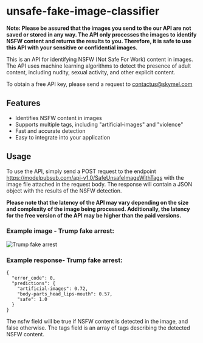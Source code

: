 # unsafe-fake-image-classifier

**Note: Please be assured that the images you send to the our API are not saved or stored in any way. The API only processes the images to identify NSFW content and returns the results to you. Therefore, it is safe to use this API with your sensitive or confidential images.**


This is an API for identifying NSFW (Not Safe For Work) content in images. The API uses machine learning algorithms to detect the presence of adult content, including nudity, sexual activity, and other explicit content.

To obtain a free API key, please send a request to contactus@skymel.com

## Features

* Identifies NSFW content in images
* Supports multiple tags, including "artificial-images" and "violence"
* Fast and accurate detection
* Easy to integrate into your application


## Usage

To use the API, simply send a POST request to the endpoint https://modelpubsub.com/api-v1.0/SafeUnsafeImageWithTags  with the image file attached in the request body. The response will contain a JSON object with the results of the NSFW detection.

**Please note that the latency of the API may vary depending on the size and complexity of the image being processed. Additionally, the latency for the free version of the API may be higher than the paid versions.**

### Example image - Trump fake arrest:

![Trump fake arrest](https://pbs.twimg.com/card_img/1640755770156253185/CIStxnVY?format=jpg&name=900x900)

### Example response- Trump fake arrest:

```
{
  "error_code": 0,
  "predictions": {
    "artificial-images": 0.72,
    "body-parts_head_lips-mouth": 0.57,
    "safe": 1.0
  }
}
```


The nsfw field will be true if NSFW content is detected in the image, and false otherwise. The tags field is an array of tags describing the detected NSFW content.
